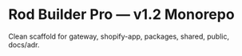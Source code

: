 # Rod Builder Pro — v1.2 Monorepo
Clean scaffold for gateway, shopify-app, packages, shared, public, docs/adr.
